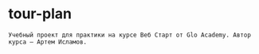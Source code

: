 # tour-plan

    Учебный проект для практики на курсе Веб Старт от Glo Academy. Автор курса — Артем Исламов.
